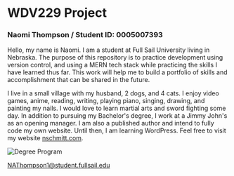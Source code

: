 # WDV229 Project
### Naomi Thompson / Student ID: 0005007393 
 Hello, my name is Naomi. I am a student at Full Sail University living in Nebraska. The purpose of this repository is to practice development using version control, and using a MERN tech stack while practicing the skills I have learned thus far. This work will help me to build a portfolio of skills and accomplishment that can be shared in the future. 
 
I live in a small village with my husband, 2 dogs, and 4 cats. I enjoy video games, anime, reading, writing, playing piano, singing, drawing, and painting my nails. I would love to learn martial arts and sword fighting some day. In addition to pursuing my Bachelor's degree, I work at a Jimmy John's as an opening manager. I am also a published author and intend to fully code my own website. Until then, I am learning WordPress. Feel free to visit my website [nschmitt.com](https://www.nschmitt.com/).


![Degree Program](https://img.shields.io/badge/degree-web%20design%20%26%20development-blue.svg)


NAThompson1@student.fullsail.edu 

<br>